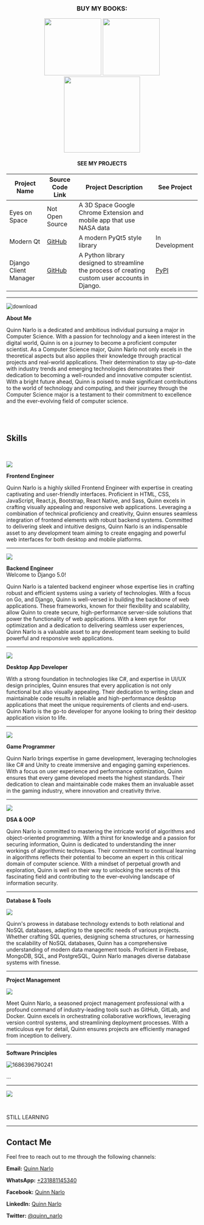 <div align="center">
  
###  BUY MY BOOKS:

<p align="center">

<img src="https://github.com/pyquinnnarlo/pyquinnnarlo/assets/105549100/62dd0103-b782-425a-81bb-f6fe4b6086f8" width="150" />
<img src="https://github.com/pyquinnnarlo/pyquinnnarlo/assets/105549100/e1bdb192-ec77-4d87-b71a-46a3ac3f779e" width="150" />
<img src="https://github.com/pyquinnnarlo/pyquinnnarlo/assets/105549100/31098295-4c9f-4eb0-aeb4-c453e26c3a4f" width="200" />
</p>

#### SEE MY PROJECTS

| Project Name        | Source Code Link                            | Project Description                                    | See Project                     |
|---------------------|--------------------------------------------|--------------------------------------------------------|--------------------------------------
| Eyes on Space     | Not Open Source | A 3D Space Google Chrome Extension and mobile app that use NASA data                             |
| Modern Qt         | [GitHub](https://github.com/pyquinnnarlo/modern_qt)    | A modern PyQt5 style library | In Development
| Django Client Manager  | [GitHub](https://github.com/pyquinnnarlo/django-client-manager/tree/main)  | A Python library designed to streamline the process of creating custom user accounts in Django.| [PyPI](https://pypi.org/project/django-client-manager/)      



</div>  

<hr />

<div align="left">
  
![download](https://github.com/pyquinnnarlo/pyquinnnarlo/assets/105549100/4900c097-4556-4aea-9e7b-a3ebc3718c40)


</div>

<div align="left">
  
**About Me**

Quinn Narlo is a dedicated and ambitious individual pursuing a major in Computer Science. With a passion for technology and a keen interest in the digital world, Quinn is on a journey to become a proficient computer scientist. As a Computer Science major, Quinn Narlo not only excels in the theoretical aspects but also applies their knowledge through practical projects and real-world applications. Their determination to stay up-to-date with industry trends and emerging technologies demonstrates their dedication to becoming a well-rounded and innovative computer scientist. With a bright future ahead, Quinn is poised to make significant contributions to the world of technology and computing, and their journey through the Computer Science major is a testament to their commitment to excellence and the ever-evolving field of computer science.
</div>
<br />
<br />

## Skills

<br />
<div align="left">
<p align="left">
  <a href="https://skillicons.dev">
    <img src="https://skillicons.dev/icons?i=html,css,bootstrap,tailwind,sass,js,react,react,next" />
  </a>
</p>

**Frontend Engineer**
<div align="left">

Quinn Narlo is a highly skilled Frontend Engineer with expertise in creating captivating and user-friendly interfaces. Proficient in HTML, CSS, JavaScript, React.js, Bootstrap, React Native, and Sass, Quinn excels in crafting visually appealing and responsive web applications. Leveraging a combination of technical proficiency and creativity, Quinn ensures seamless integration of frontend elements with robust backend systems. Committed to delivering sleek and intuitive designs, Quinn Narlo is an indispensable asset to any development team aiming to create engaging and powerful web interfaces for both desktop and mobile platforms.
<hr />
</div>

<div align="left">
<p align="left">
  <a href="https://skillicons.dev">
    <img src="https://skillicons.dev/icons?i=django,express,fastapi,spring" />
  </a>
</p>
  


**Backend Engineer**
<br />
Welcome to Django 5.0!

</div>

Quinn Narlo is a talented backend engineer whose expertise lies in crafting robust and efficient systems using a variety of technologies. With a focus on Go, and Django, Quinn is well-versed in building the backbone of web applications. These frameworks, known for their flexibility and scalability, allow Quinn to create secure, high-performance server-side solutions that power the functionality of web applications. With a keen eye for optimization and a dedication to delivering seamless user experiences, Quinn Narlo is a valuable asset to any development team seeking to build powerful and responsive web applications.
<hr />
</div>


<div align="left">
<p align="left">
  <a href="https://skillicons.dev">
    <img src="https://skillicons.dev/icons?i=cs,qt" />
  </a>
</p>

**Desktop App Developer**

With a strong foundation in technologies like C#, and expertise in UI/UX design principles, Quinn ensures that every application is not only functional but also visually appealing. Their dedication to writing clean and maintainable code results in reliable and high-performance desktop applications that meet the unique requirements of clients and end-users. Quinn Narlo is the go-to developer for anyone looking to bring their desktop application vision to life.
<hr />
</div>


<div align="left">
<p align="left">
  <a href="https://skillicons.dev">
    <img src="https://skillicons.dev/icons?i=unity" />
  </a>
</p>

**Game Programmer**

Quinn Narlo brings expertise in game development, leveraging technologies like C# and Unity to create immersive and engaging gaming experiences. With a focus on user experience and performance optimization, Quinn ensures that every game developed meets the highest standards. Their dedication to clean and maintainable code makes them an invaluable asset in the gaming industry, where innovation and creativity thrive.
<hr />
</div>


<div align="left">
  


<p align="left">
  <a href="https://skillicons.dev">
    <img src="https://skillicons.dev/icons?i=c,assembly" />
  </a>
</p>

**DSA & OOP**

Quinn Narlo is committed to mastering the intricate world of algorithms and object-oriented programming. With a thirst for knowledge and a passion for securing information, Quinn is dedicated to understanding the inner workings of algorithmic techniques. Their commitment to continual learning in algorithms reflects their potential to become an expert in this critical domain of computer science. With a mindset of perpetual growth and exploration, Quinn is well on their way to unlocking the secrets of this fascinating field and contributing to the ever-evolving landscape of information security.
<hr />

</div>


<div align="left">
  
**Database & Tools**

<p align="left">
  <a href="https://skillicons.dev">
    <img src="https://skillicons.dev/icons?i=postgres,firebase,mongodb,sqlite,redis,ngnix" />
  </a>
</p>

Quinn's prowess in database technology extends to both relational and NoSQL databases, adapting to the specific needs of various projects. Whether crafting SQL queries, designing schema structures, or harnessing the scalability of NoSQL databases, Quinn has a comprehensive understanding of modern data management tools. Proficient in Firebase, MongoDB, SQL, and PostgreSQL, Quinn Narlo manages diverse database systems with finesse.
<hr />

</div>


<div align="left">

**Project Management**

<p align="left">
  <a href="https://skillicons.dev">
    <img src="https://skillicons.dev/icons?i=gitlab,github,docker,ngnix" />
  </a>
</p>

Meet Quinn Narlo, a seasoned project management professional with a profound command of industry-leading tools such as GitHub, GitLab, and Docker. Quinn excels in orchestrating collaborative workflows, leveraging version control systems, and streamlining deployment processes. With a meticulous eye for detail, Quinn ensures projects are efficiently managed from inception to delivery.

<hr />
</div>

<div align="left">
  
**Software Principles**

<p align="left">
  
![1686396790241](https://github.com/pyquinnnarlo/pyquinnnarlo/assets/105549100/c5e4d1e3-2c5f-414b-aa62-7f5aa15b6ef1)

</p>

...
<hr />

</div>



<div align="left">

<p align="left">
  <a href="https://skillicons.dev">
    <img src="https://skillicons.dev/icons?i=c,cpp,nim" />
  </a>
</p>



<br />

STILL LEARNING

<hr />
</div>


## Contact Me

Feel free to reach out to me through the following channels:

**Email:** [Quinn Narlo](mailto:pyquinnnarlo@gmail.com)

**WhatsApp:** [+231881145340](tel:+231881145340)

**Facebook:** [Quinn Narlo](https://www.facebook.com/pyquinnnarlo)

**LinkedIn:** [Quinn Narlo](https://www.linkedin.com/in/quinn-narlo-b0ab4724a/)

**Twitter:** [@quinn_narlo](https://twitter.com/quinn_narlo)
